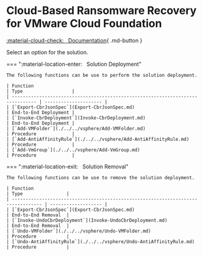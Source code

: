 # Cloud-Based Ransomware Recovery for VMware Cloud Foundation

[:material-cloud-check: &nbsp; Documentation][solution]{ .md-button }

Select an option for the solution.

=== ":material-location-enter: &nbsp; Solution Deployment"

    The following functions can be use to perform the solution deployment.

    | Function                                                                        | Type                  |
    | ------------------------------------------------------------------------------- | --------------------- |
    | [`Export-CbrJsonSpec`](Export-CbrJsonSpec.md)                                   | End-to-End Deployment |
    | [`Invoke-CbrDeployment`](Invoke-CbrDeployment.md)                               | End-to-End Deployment |
    | [`Add-VMFolder`](./../../vsphere/Add-VMFolder.md)                               | Procedure             |
    | [`Add-AntiAffinityRule`](./../../vsphere/Add-AntiAffinityRule.md)               | Procedure             |
    | [`Add-VmGroup`](./../../vsphere/Add-VmGroup.md)                                 | Procedure             |

=== ":material-location-exit: &nbsp; Solution Removal"

    The following functions can be use to remove the solution deployment.

    | Function                                                                          | Type                |
    | --------------------------------------------------------------------------------- | ------------------- |
    | [`Export-CbrJsonSpec`](Export-CbrJsonSpec.md)                                     | End-to-End Removal  |
    | [`Invoke-UndoCbrDeployment`](Invoke-UndoCbrDeployment.md)                         | End-to-End Removal  |
    | [`Undo-VMFolder`](./../../vsphere/Undo-VMFolder.md)                               | Procedure           |
    | [`Undo-AntiAffinityRule`](./../../vsphere/Undo-AntiAffinityRule.md)               | Procedure           |

[solution]: https://docs.vmware.com/en/VMware-Cloud-Foundation/services/vcf-cloud-based-ransomware-recovery-v1/GUID-43595310-BDC8-49EA-AE68-1DD53A817781.html

